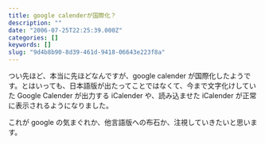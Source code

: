 ```yaml
---
title: google calenderが国際化？
description: ""
date: "2006-07-25T22:25:39.000Z"
categories: []
keywords: []
slug: "9d4b8b90-8d39-461d-9418-06643e223f8a"
---
```


つい先ほど、本当に先ほどなんですが、google calender が国際化したようです。とはいっても、日本語版が出たってことではなくて、今まで文字化けしていた Google Calender が出力する iCalender や、読み込ませた iCalender が正常に表示されるようになりました。

これが google の気まぐれか、他言語版への布石か、注視していきたいと思います。
